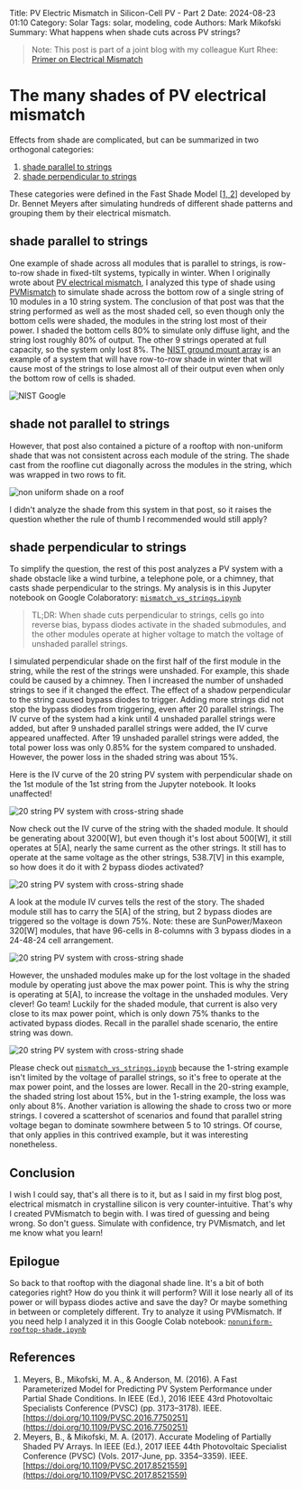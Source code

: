 Title: PV Electric Mismatch in Silicon-Cell PV - Part 2
Date: 2024-08-23 01:10
Category: Solar
Tags: solar, modeling, code
Authors: Mark Mikofski
Summary: What happens when shade cuts across PV strings?

> Note: This post is part of a joint blog with my colleague Kurt Rhee:
[Primer on Electrical Mismatch](https://kurt-rhee.github.io/2024/08/26/a-primer-on-electrical-mismatch)


# The many shades of PV electrical mismatch
Effects from shade are complicated, but can be summarized in two orthogonal categories:

1. [shade parallel to strings](#shade-parallel-to-strings)
2. [shade perpendicular to strings](#shade-perpendicular-to-strings)

These categories were defined in the Fast Shade Model [[1, 2](#references)]
developed by Dr. Bennet Meyers after simulating hundreds of different shade
patterns and grouping them by their electrical mismatch. 

## shade parallel to strings
One example of shade across all modules that is parallel to strings, is row-to-row
shade in fixed-tilt systems, typically in winter. When I originally wrote
about [PV electrical mismatch]({filename}PV-electrical-mismatch.md), I analyzed
this type of shade using [PVMismatch](https://sunpower.github.io/PVMismatch/)
to simulate shade across the bottom row of a single string of 10 modules in a
10 string system. The conclusion of that post was that the string performed as
well as the most shaded cell, so even though only the bottom cells were shaded,
the modules in the string lost most of their power. I shaded the bottom cells
80% to simulate only diffuse light, and the string lost roughly 80% of output.
The other 9 strings operated at full capacity, so the system only lost 8%. The
[NIST ground mount array](https://www.nist.gov/el/energy-and-environment-division-73200/heat-transfer-alternative-energy-systems/photovoltaic-1)
is an example of a system that will have row-to-row shade in winter that will
cause most of the strings to lose almost all of their output even when only
the bottom row of cells is shaded.

![NIST Google](./images/nist-ground-array.png)

## shade not parallel to strings
However, that post also contained a picture of a rooftop with non-uniform shade
that was not consistent across each module of the string. The shade cast from
the roofline cut diagonally across the modules in the string, which was wrapped
in two rows to fit.

![non uniform shade on a roof](./images/20150923_170418.jpg)

I didn't analyze the shade from this system in that post, so it raises the
question whether the rule of thumb I recommended would still apply?

## shade perpendicular to strings
To simplify the question, the rest of this post analyzes a PV system with a
shade obstacle like a wind turbine, a telephone pole, or a chimney, that casts shade
perpendicular to the strings. My analysis is in this Jupyter notebook on Google Colaboratory:
[`mismatch_vs_strings.ipynb`](https://colab.research.google.com/drive/1b2Ll7G-4WBKPl57m-FPBhU8MLjLOTfIb)

>TL;DR: When shade cuts perpendicular to strings, cells go into reverse bias,
bypass diodes activate in the shaded submodules, and the other modules operate
at higher voltage to match the voltage of unshaded parallel strings.

I simulated perpendicular shade on the first half of the first module in the
string, while the rest of the strings were unshaded. For example, this shade could be caused by a
chimney. Then I increased the number of unshaded strings to see if it changed
the effect. The effect of a shadow perpendicular to the string caused bypass
diodes to trigger. Adding more strings did not stop the bypass diodes from triggering, even after 20 parallel
strings. The IV curve of the system had a kink until 4 unshaded parallel strings were added, but after 9 unshaded parallel strings were added, the IV curve
appeared unaffected. After 19 unshaded parallel strings were added, the total power loss was only 0.85% for the system
compared to unshaded. However, the power loss in the shaded string was about 15%.

Here is the IV curve of the 20 string PV system with perpendicular shade on the
1st module of the 1st string from the Jupyter notebook. It looks unaffected!

![20 string PV system with cross-string shade](./images/cross-string-mismatch/pvsystem-20strings.png)

Now check out the IV curve of the string with the shaded module. It should
be generating about 3200[W], but even though it's lost about 500[W], it
still operates at 5[A], nearly the same current as the other strings. It
still has to operate at the same voltage as the other strings, 538.7[V] in
this example, so how does it do it with 2 bypass diodes activated?

![20 string PV system with cross-string shade](./images/cross-string-mismatch/pvstring-20strings.png)

A look at the module IV curves tells the rest of the story. The shaded module
still has to carry the 5[A] of the string, but 2 bypass diodes are triggered
so the voltage is down 75%. Note: these are SunPower/Maxeon 320[W] modules,
that have 96-cells in 8-columns with 3 bypass diodes in a 24-48-24 cell arrangement.

![20 string PV system with cross-string shade](./images/cross-string-mismatch/pvmod0-20strings.png)

However, the unshaded modules make up for the lost voltage in the shaded
module by operating just above the max power point. This is why the string
is operating at 5[A], to increase the voltage in the unshaded modules.
Very clever! Go team! Luckily for the shaded module, that current is
also very close to its max power point, which is only down 75% thanks
to the activated bypass diodes. Recall in the parallel shade scenario,
the entire string was down.

![20 string PV system with cross-string shade](./images/cross-string-mismatch/pvmod1-20strings.png)

Please check out [`mismatch_vs_strings.ipynb`](https://colab.research.google.com/drive/1b2Ll7G-4WBKPl57m-FPBhU8MLjLOTfIb)
because the 1-string example isn't limited by the voltage of parallel strings, so it's free to operate at the max power
point, and the losses are lower. Recall in the 20-string example, the shaded string lost about 15%, but in the 1-string
example, the loss was only about 8%. Another variation is allowing the shade to cross two or more strings. I covered
a scattershot of scenarios and found that parallel string voltage began to dominate sowmhere between 5 to 10 strings.
Of course, that only applies in this contrived example, but it was interesting nonetheless.

## Conclusion
I wish I could say, that's all there is to it, but as I said in my first blog post,
electrical mismatch in crystalline silicon is very counter-intuitive.
That's why I created PVMismatch to begin with. I was tired of guessing and
being wrong. So don't guess. Simulate with confidence, try PVMismatch, and
let me know what you learn!

## Epilogue
So back to that rooftop with the diagonal shade line. It's a bit of both
categories right? How do you think it will perform? Will it lose nearly
all of its power or will bypass diodes active and save the day? Or maybe
something in between or completely different. Try to analyze it using
PVMismatch. If you need help I analyzed it in this Google Colab notebook:
[`nonuniform-rooftop-shade.ipynb`](https://colab.research.google.com/drive/1wOSF9aNvxUc2t1iduNKN1Dn-vBW_j92w)

## References

1. Meyers, B., Mikofski, M. A., & Anderson, M. (2016). A Fast Parameterized Model for Predicting PV System Performance under Partial Shade Conditions. In IEEE (Ed.), 2016 IEEE 43rd Photovoltaic Specialists Conference (PVSC) (pp. 3173–3178). IEEE. [https://doi.org/10.1109/PVSC.2016.7750251](https://doi.org/10.1109/PVSC.2016.7750251)
2. Meyers, B., & Mikofski, M. A. (2017). Accurate Modeling of Partially Shaded PV Arrays. In IEEE (Ed.), 2017 IEEE 44th Photovoltaic Specialist Conference (PVSC) (Vols. 2017-June, pp. 3354–3359). IEEE. [https://doi.org/10.1109/PVSC.2017.8521559](https://doi.org/10.1109/PVSC.2017.8521559)
